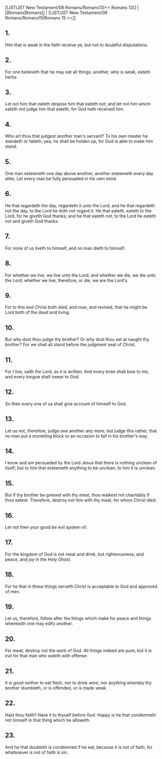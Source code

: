 [[JST/JST New Testament/06 Romans/Romans13|<< Romans 13]] | [[Romans|Romans]] | [[JST/JST New Testament/06 Romans/Romans15|Romans 15 >>]]
## 1.
Him that is weak in the faith receive ye, but not to doubtful disputations.
## 2.
For one believeth that he may eat all things; another, who is weak, eateth herbs.
## 3.
Let not him that eateth despise him that eateth not; and let not him which eateth not judge him that eateth; for God hath received him.
## 4.
Who art thou that judgest another man\'s servant? To his own master he standeth or falleth; yea, he shall be holden up, for God is able to make him stand.
## 5.
One man esteemeth one day above another; another esteemeth every day alike. Let every man be fully persuaded in his own mind.
## 6.
He that regardeth the day, regardeth it unto the Lord; and he that regardeth not the day, to the Lord he doth not regard it. He that eateth, eateth to the Lord, for he giveth God thanks; and he that eateth not, to the Lord he eateth not and giveth God thanks.
## 7.
For none of us liveth to himself, and no man dieth to himself.
## 8.
For whether we live, we live unto the Lord; and whether we die, we die unto the Lord; whether we live, therefore, or die, we are the Lord\'s.
## 9.
For to this end Christ both died, and rose, and revived, that he might be Lord both of the dead and living.
## 10.
But why dost thou judge thy brother? Or why dost thou set at naught thy brother? For we shall all stand before the judgment seat of Christ.
## 11.
For I live, saith the Lord, as it is written: And every knee shall bow to me, and every tongue shall swear to God.
## 12.
So then every one of us shall give account of himself to God.
## 13.
Let us not, therefore, judge one another any more; but judge this rather, that no man put a stumbling block or an occasion to fall in his brother\'s way.
## 14.
I know and am persuaded by the Lord Jesus that there is nothing unclean of itself; but to him that esteemeth anything to be unclean, to him it is unclean.
## 15.
But if thy brother be grieved with thy meat, thou walkest not charitably if thou eatest. Therefore, destroy not him with thy meat, for whom Christ died.
## 16.
Let not then your good be evil spoken of;
## 17.
For the kingdom of God is not meat and drink, but righteousness, and peace, and joy in the Holy Ghost.
## 18.
For he that in these things serveth Christ is acceptable to God and approved of men.
## 19.
Let us, therefore, follow after the things which make for peace and things wherewith one may edify another.
## 20.
For meat, destroy not the work of God. All things indeed are pure; but it is evil for that man who eateth with offense.
## 21.
It is good neither to eat flesh, nor to drink wine, nor anything whereby thy brother stumbleth, or is offended, or is made weak.
## 22.
Hast thou faith? Have it to thyself before God. Happy is he that condemneth not himself in that thing which he alloweth.
## 23.
And he that doubteth is condemned if he eat, because it is not of faith; for whatsoever is not of faith is sin.

